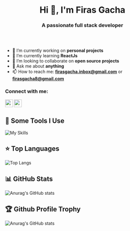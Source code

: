 <h1 align="center">Hi 👋, I'm Firas Gacha</h1>

<h3 align="center">A passionate full  stack developer</h3>
<br></br>

- 🔭 I’m currently working on **personal projects**
- 🌱 I’m currently learning **ReactJs**
- 👯 I’m looking to collaborate on **open source projects**
- 💬 Ask me about **anything**
- 📫 How to reach me: **firasgacha.inbox@gmail.com** or **firasgacha8@gmail.com**


<h3 align="left">Connect with me:</h3>
<p>
  <a href="https://www.linkedin.com/in/firasgacha"><img src="https://img.shields.io/badge/linkedin-%230077B5.svg?&style=for-the-             badge&logo=linkedin&logoColor=white" height=25></a> 
  <a href="https://www.instagram.com/firas_gacha/?hl=fr"><img src="https://img.shields.io/badge/instagram-%23E4405F.svg?     &style=for-the-badge&logo=instagram&logoColor=white" height=25></a>
</p>



<h2>🚀 Some Tools I Use</h2>

![My Skills](https://skillicons.dev/icons?i=react,redux,nodejs,expressjs,mongodb,js,ts,html,css,tailwind,bootstrap,symfony,php,mysql,py,django,git,github,gitlab,stackoverflow,linux,vscode)
## ⭐ **Top Languages**

![Top Langs](https://github-readme-stats.vercel.app/api/top-langs/?username=firasgacha&theme=radical&layout=compact&hide=css)

## 📊 **GitHub Stats**

![Anurag's GitHub stats](https://github-readme-stats.vercel.app/api?username=firasgacha&show_icons=true&theme=radical)

## 🏆 **Github Profile Trophy**

![Anurag's GitHub stats](https://github-profile-trophy.vercel.app/?username=firasgacha&theme=radical&row=1&column=10)
